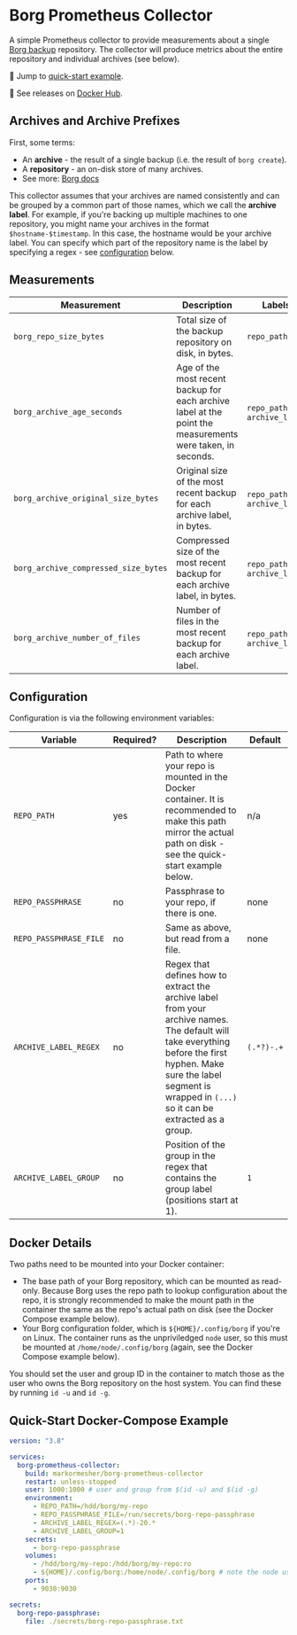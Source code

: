 # Borg Prometheus Collector

A simple Prometheus collector to provide measurements about a single [Borg backup](https://borgbackup.readthedocs.io/en/stable) repository. The collector will produce metrics about the entire repository and individual archives (see below).

:rocket: Jump to [quick-start example](#quick-start-docker-compose-example).

:whale: See releases on [Docker Hub](https://hub.docker.com/repository/docker/markormesher/borg-prometheus-collector/tags).

## Archives and Archive Prefixes

First, some terms:

- An **archive** - the result of a single backup (i.e. the result of `borg create`).
- A **repository** - an on-disk store of many archives.
- See more: [Borg docs](https://borgbackup.readthedocs.io/en/stable/quickstart.html#archives-and-repositories)

This collector assumes that your archives are named consistently and can be grouped by a common part of those names, which we call the **archive label**. For example, if you're backing up multiple machines to one repository, you might name your archives in the format `$hostname-$timestamp`. In this case, the hostname would be your archive label. You can specify which part of the repository name is the label by specifying a regex - see [configuration](#configuration) below.

## Measurements

| Measurement | Description | Labels
| --- | --- | --- |
| `borg_repo_size_bytes` | Total size of the backup repository on disk, in bytes. | `repo_path` |
| `borg_archive_age_seconds` | Age of the most recent backup for each archive label at the point the measurements were taken, in seconds. | `repo_path` and `archive_label` |
| `borg_archive_original_size_bytes` | Original size of the most recent backup for each archive label, in bytes. | `repo_path` and `archive_label` |
| `borg_archive_compressed_size_bytes` | Compressed size of the most recent backup for each archive label, in bytes. | `repo_path` and `archive_label` |
| `borg_archive_number_of_files` | Number of files in the most recent backup for each archive label. | `repo_path` and `archive_label` |

## Configuration

Configuration is via the following environment variables:

| Variable | Required? | Description | Default
| --- | --- | --- | --- |
| `REPO_PATH` | yes | Path to where your repo is mounted in the Docker container. It is recommended to make this path mirror the actual path on disk - see the quick-start example below. | n/a |
| `REPO_PASSPHRASE` | no | Passphrase to your repo, if there is one. | none |
| `REPO_PASSPHRASE_FILE` | no | Same as above, but read from a file. | none |
| `ARCHIVE_LABEL_REGEX` | no | Regex that defines how to extract the archive label from your archive names. The default will take everything before the first hyphen. Make sure the label segment is wrapped in `(...)` so it can be extracted as a group. | `(.*?)-.+` |
| `ARCHIVE_LABEL_GROUP` | no | Position of the group in the regex that contains the group label (positions start at 1). | `1` |

## Docker Details

Two paths need to be mounted into your Docker container:

- The base path of your Borg repository, which can be mounted as read-only. Because Borg uses the repo path to lookup configuration about the repo, it is strongly recommended to make the mount path in the container the same as the repo's actual path on disk (see the Docker Compose example below).
- Your Borg configuration folder, which is `${HOME}/.config/borg` if you're on Linux. The container runs as the unpriviledged `node` user, so this must be mounted at `/home/node/.config/borg` (again, see the Docker Compose example below).

You should set the user and group ID in the container to match those as the user who owns the Borg repository on the host system. You can find these by running `id -u` and `id -g`.

## Quick-Start Docker-Compose Example

```yaml
version: "3.8"

services:
  borg-prometheus-collector:
    build: markormesher/borg-prometheus-collector
    restart: unless-stopped
    user: 1000:1000 # user and group from $(id -u) and $(id -g)
    environment:
      - REPO_PATH=/hdd/borg/my-repo
      - REPO_PASSPHRASE_FILE=/run/secrets/borg-repo-passphrase
      - ARCHIVE_LABEL_REGEX=(.*)-20.*
      - ARCHIVE_LABEL_GROUP=1
    secrets:
      - borg-repo-passphrase
    volumes:
      - /hdd/borg/my-repo:/hdd/borg/my-repo:ro
      - ${HOME}/.config/borg:/home/node/.config/borg # note the node user here!
    ports:
      - 9030:9030

secrets:
  borg-repo-passphrase:
    file: ./secrets/borg-repo-passphrase.txt
```
